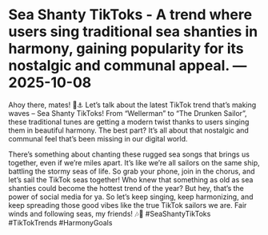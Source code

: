 # Sea Shanty TikToks - A trend where users sing traditional sea shanties in harmony, gaining popularity for its nostalgic and communal appeal. — 2025-10-08

Ahoy there, mates! 🌊⚓️ Let’s talk about the latest TikTok trend that’s making waves – Sea Shanty TikToks! From “Wellerman” to “The Drunken Sailor”, these traditional tunes are getting a modern twist thanks to users singing them in beautiful harmony. The best part? It’s all about that nostalgic and communal feel that’s been missing in our digital world. 

There’s something about chanting these rugged sea songs that brings us together, even if we’re miles apart. It’s like we’re all sailors on the same ship, battling the stormy seas of life. So grab your phone, join in the chorus, and let’s sail the TikTok seas together! Who knew that something as old as sea shanties could become the hottest trend of the year? But hey, that’s the power of social media for ya. So let’s keep singing, keep harmonizing, and keep spreading those good vibes like the true TikTok sailors we are. Fair winds and following seas, my friends! 🎶🌊 #SeaShantyTikToks #TikTokTrends #HarmonyGoals